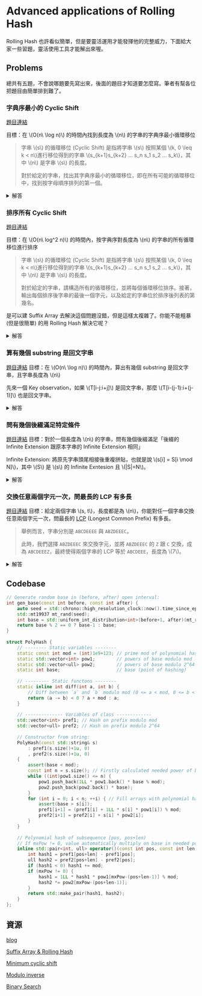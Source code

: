 # Advanced applications of Rolling Hash

Rolling Hash 也許看似簡單，但是要靈活運用才能發揮他的完整威力，下面給大家一些習題，靈活使用工具才能解出來喔。

## Problems

總共有五題，不會說哪題要先寫出來，後面的題目才知道要怎麼寫。筆者有幫各位把題目由簡單排到難了。

### 字典序最小的 Cyclic Shift

[題目連結](https://acmp.ru/asp/do/index.asp?main=task&id_course=2&id_section=18&id_topic=43&id_problem=284&locale=en)

目標：在 \\(O(n\ \log n)\\) 的時間內找到長度為 \\(n\\) 的字串的字典序最小循環移位

> 字串 \\(s\\) 的循環移位 (Cyclic Shift) 是指將字串 \\(s\\) 按照某個 \\(k, 0 \leq k < n\\)進行移位得到的字串 \\(s_{k+1}s_{k+2} ... s_n s_1 s_2 ... s_k\\)，其中 \\(n\\) 是字串 \\(s\\) 的長度。
>
> 對於給定的字串，找出其字典序最小的循環移位，即在所有可能的循環移位中，找到按字母順序排列的第一個。

<details>
  <summary>解答</summary>
In this problem we need to use compare by great / less in \\(O(log(n))\\) time using binary search by length of equal subsequence. Duplicate string S and calculate polynomial hashes on prefixes. Each cyclic shift will be represented as a number (initial position). Add all the positions to the vector, and then apply a linear algorithm for finding the minimum in the array using the substring comparison operator.

Complexity Estimatation: \\(O(n\ log(n))\\) time and \\(O(n)\\) memory.

範例解法

```C++
#include <stdio.h>
#include <cassert>
#include <algorithm>
#include <vector>
#include <random>
#include <chrono>
#include <string>
 
typedef unsigned long long ull;
 
// Init static variables of PolyHash class:
int PolyHash::base((int)1e9+7);    
std::vector<int> PolyHash::pow1{1};
std::vector<ull> PolyHash::pow2{1};
 
int main() {
    // Input:
    char buf[1+100000];
    scanf("%100000s", buf);
    std::string a(buf);
    a += a; // duplicate
 
    // Len of string:
    const int n = (int)a.size() / 2;
 
    // Max needed power:
    const int mxPow = 2 * n;
 
    // Gen random base:
    PolyHash::base = gen_base(256, PolyHash::mod);
 
    // Create hashing object:
    PolyHash hash(a);
 
    // Put all start positions in vector:
    std::vector<int> pos;
    for (int i = 0; i < n; ++i) {
        pos.push_back(i);
    }
 
    // Linear search of min algorithm:
    auto p = *std::min_element(pos.begin(), pos.end(), [&](const int p1, const int p2) {
        // Binary search by equal subsequences length:
        int low = 0, high = n+1;
        while (high - low > 1) {
            int mid = (low + high) / 2;
            if (hash(p1, mid, mxPow) == hash(p2, mid, mxPow)) {
                low = mid;
            } else {
                high = mid;
            }
        }
        return low < n && a[p1+low] < a[p2+low];
    });
 
    // Output answer:
    printf("%s", a.substr(p, n).c_str());
    return 0;
}
```

</details>

### 排序所有 Cyclic Shift

[題目連結](https://acmp.ru/asp/do/index.asp?main=task&id_course=2&id_section=18&id_topic=43&id_problem=286&locale=en)

目標：在 \\(O(n\ log^2 n)\\) 的時間內，按字典序對長度為 \\(n\\) 的字串的所有循環移位進行排序

> 字串 \\(s\\) 的循環移位 (Cyclic Shift) 是指將字串 \\(s\\) 按照某個 \\(k, 0 \leq k < n\\)進行移位得到的字串 \\(s_{k+1}s_{k+2} ... s_n s_1 s_2 ... s_k\\)，其中 \\(n\\) 是字串 \\(s\\) 的長度。
>
> 對於給定的字串，請構造所有的循環移位，並將每個循環移位排序。接著，輸出每個排序後字串的最後一個字元，以及給定的字串位於排序後列表的第幾名。

是可以建 Suffix Array 去解決這個問題沒錯，但是這樣太複雜了。你能不能粗暴 (但是很簡單) 的用 Rolling Hash 解決它呢？

<details>
  <summary>解答</summary>

We'll duplicate the string \\(S\\) and count the polynomial hash on the prefix. Each cyclic shift will be represented as a number (initial position). Add all the positions to the vector, and then apply a stable merge sort using the substring comparison operator.

Complexity Estimatation: \\(O (n\ log(n)^2)\\) in time and \\(O(n)\\) from memory.

```C++
#include <stdio.h>
#include <cassert>
#include <algorithm>
#include <vector>
#include <random>
#include <chrono>
#include <string>
 
typedef unsigned long long ull;

// Init static variables of PolyHash class:
int PolyHash::base((int)1e9+7);    
std::vector<int> PolyHash::pow1{1};
std::vector<ull> PolyHash::pow2{1};
 
int main() {
    // Input:
    char buf[1+100000];
    scanf("%100000s", buf);
    std::string a(buf);
    a += a; // duplicate
 
    // Len of string:
    const int n = (int)a.size() / 2;
 
    // Max needed power:
    const int mxPow = 2 * n;
 
    // Gen random base:
    PolyHash::base = gen_base(256, PolyHash::mod);
 
    // Create hashing object:
    PolyHash hash(a);
 
    // Put all start positions in vector:
    std::vector<int> pos;
    for (int i = 0; i < n; ++i) {
        pos.push_back(i);
    }
 
    // Linear search of min algorithm:
    auto p = *std::min_element(pos.begin(), pos.end(), [&](const int p1, const int p2) {
        // Binary search by equal subsequences length:
        int low = 0, high = n+1;
        while (high - low > 1) {
            int mid = (low + high) / 2;
            if (hash(p1, mid, mxPow) == hash(p2, mid, mxPow)) {
                low = mid;
            } else {
                high = mid;
            }
        }
        return low < n && a[p1+low] < a[p2+low];
    });
 
    // Output answer:
    printf("%s", a.substr(p, n).c_str());
    return 0;
}
```

</details>

### 算有幾個 substring 是回文字串

[題目連結](https://acmp.ru/asp/do/index.asp?main=task&id_course=2&id_section=18&id_topic=43&id_problem=285&locale=en)
目標：在 \\(O(n\ \log n)\\) 的時間內，算出有幾個 substring 是回文字串，且字串長度為 \\(n\\)

先來一個 Key observation，如果 \\(T[i-j:i+j]\\) 是回文字串，那麼 \\(T[i-(j-1):i+(j-1)]\\) 也是回文字串。

<details>
  <summary>解答</summary>
In this problem we need to use compare by great / less in \\(O(log(n))\\) time using binary search by length of equal subsequence. Duplicate string S and calculate polynomial hashes on prefixes. Each cyclic shift will be represented as a number (initial position). Add all the positions to the vector, and then apply a linear algorithm for finding the minimum in the array using the substring comparison operator.

Complexity Estimatation: \\(O(n\ log(n))\\) time and \\(O(n)\\) memory.

範例解法

```C++
#include <stdio.h>
#include <cassert>
#include <algorithm>
#include <vector>
#include <random>
#include <chrono>
#include <string>
 
typedef unsigned long long ull;
 
// Init static variables of PolyHash class:
int PolyHash::base((int)1e9+7);    
std::vector<int> PolyHash::pow1{1};
std::vector<ull> PolyHash::pow2{1};
 
int main() {
    // Input:
    char buf[1+100000];
    scanf("%100000s", buf);
    std::string a(buf);
    a += a; // duplicate
 
    // Len of string:
    const int n = (int)a.size() / 2;
 
    // Max needed power:
    const int mxPow = 2 * n;
 
    // Gen random base:
    PolyHash::base = gen_base(256, PolyHash::mod);
 
    // Create hashing object:
    PolyHash hash(a);
 
    // Put all start positions in vector:
    std::vector<int> pos;
    for (int i = 0; i < n; ++i) {
        pos.push_back(i);
    }
 
    // Linear search of min algorithm:
    auto p = *std::min_element(pos.begin(), pos.end(), [&](const int p1, const int p2) {
        // Binary search by equal subsequences length:
        int low = 0, high = n+1;
        while (high - low > 1) {
            int mid = (low + high) / 2;
            if (hash(p1, mid, mxPow) == hash(p2, mid, mxPow)) {
                low = mid;
            } else {
                high = mid;
            }
        }
        return low < n && a[p1+low] < a[p2+low];
    });
 
    // Output answer:
    printf("%s", a.substr(p, n).c_str());
    return 0;
}
```

</details>

### 問有幾個後綴滿足特定條件

[題目連結](https://acmp.ru/asp/do/index.asp?main=task&id_course=2&id_section=18&id_topic=42&id_problem=264&locale=en)
目標：對於一個長度為 \\(n\\) 的字串，問有幾個後綴滿足「後綴的 Infinite Extension 跟原本字串的 Infinite Extension 相同」

Infinite Extension: 將原先字串頭尾相接後重複拼貼，也就是說 \\(s[i] = S[i \mod N]\\)，其中 \\(S\\) 是 \\(s\\) 的 Infinite Exntesion 且 \\(|S|=N\\)。

<details>
  <summary>解答</summary>
Key observations:

1. 如果 \\(S\\) 跟 \\(T\\) 的 Infinite Extension 相同，那麼「\\(S\\) 頭尾相接後重複拼貼 \\(|T|\\) 次」必然相等「\\(T\\) 頭尾相接後重複拼貼 \\(|S|\\) 次」。
2. 令\\(S\\) 為 \\(s\\) 頭尾相接後重複拼貼 \\(N\\) 次，\\(m = |S|\\)
$$ Hash(S) = Hash(s) \cdot (1 + p^m + p^{2m} + p^{3m} + ... + p^{(N-1)m}) $$
3. \\( (1 + p^m + p^{2m} + p^{3m} + ... + p^{(N-1)m}) \cdot (p - 1) = p^k - 1 \\)

枚舉每個後綴，並且利用模逆元去計算 \\( (1 + p^m + p^{2m} + p^{3m} + ... + p^{(N-1)m}) \\)，即可判斷該後綴的 Infinite Extension 是否與原字串的 Infinite Extension 相同。

在此之外，在無法取得模逆元的狀況下，作者給出了另外一種方法計算 \\( (1 + p^m + p^{2m} + p^{3m} + ... + p^{(N-1)m}) \\)，詳細可見範例解法。

範例解法

```C++
#include <stdio.h>
#include <cassert>
#include <algorithm>
#include <vector>
#include <random>
#include <chrono>
#include <string>

// Init static variables of PolyHash class:
int PolyHash::base((int)1e9+7);    
std::vector<int> PolyHash::pow1{1};
std::vector<ull> PolyHash::pow2{1};
 
// Functions for calculating this sum: 1 + a + a^2 + ... + a^(k-1) by modulo
// mod and 2^64 in O(log(k))
int sum_int(int a, int k) {
    if (k == 1) {
        return 1;
    } else if (k % 2 == 0) {
        return (1LL + a) * sum_int(1LL * a * a % PolyHash::mod, k / 2) % PolyHash::mod;
    } else {
        return 1 + (a+1LL) * a % PolyHash::mod * sum_int(1LL * a * a % PolyHash::mod, k / 2) % PolyHash::mod;
    }
}
 
ull sum_ull(ull a, int k) {
    if (k == 1) {
        return 1;
    } else if (k % 2 == 0) {
        return (1 + a) * sum_ull(a * a, k / 2);
    } else {
        return 1 + a * sum_ull(a, k - 1);
    }
}
 
int main() {    
    static char buf[1+100000];
    scanf("%100000s", buf);
    std::string a(buf);
 
    std::reverse(a.begin(), a.end()); // reverse
 
    // Gen random point of hashing:
    PolyHash::base = gen_base(256, PolyHash::mod);
 
    // Construct hashes on prefixes of substring a:
    PolyHash hash(a);
 
    // Length of string:
    const int n = (int)a.size();
 
    int answ = 0;    
    for (int len = 1; len <= n; ++len) {
        // Get polynomial hash:
        auto hash1 = hash(0, len); // on prefix a[0...len)
        auto hash2 = hash(0, n);   // on prefix a[0...n)
 
        // Multiply on sum of geometry progression hash modulo mod:
        hash1.first = 1LL * hash1.first * sum_int(PolyHash::pow1[len], n) % PolyHash::mod;
        hash2.first = 1LL * hash2.first * sum_int(PolyHash::pow1[n], len) % PolyHash::mod;
 
        // Multiply on sum of geometry progression hash modulo 2^64:
        hash1.second *= sum_ull(PolyHash::pow2[len], n);
        hash2.second *= sum_ull(PolyHash::pow2[n], len);       
 
        // Compare hashes:
        answ += (hash1 == hash2);
    }
    printf("%d", answ);
 
    return 0;
}
```

</details>

### 交換任意兩個字元一次，問最長的 LCP 有多長

[題目連結](https://www.hackerrank.com/contests/ab-yeh-kar-ke-dikhao/challenges/jitu-and-strings/problem)
目標：給定兩個字串 \\(s, t\\)，長度都是為 \\(n\\)，你能對任一個字串交換任意兩個字元一次，問最長的 [LCP](https://leetcode.com/problems/longest-common-prefix/) (Longest Common Prefix) 有多長。

> 舉例而言，字串分別是 `ABCDEEEE` 與 `ABZDEEEC`。
>
> 此時，我們選擇 `ABZDEEEC` 來交換字元，並將 `ABZDEEEC` 的 `Z` 跟 `C` 交換，成為 `ABCDEEEZ`，最終使得兩個字串的 LCP 等於 `ABCDEEE`，長度為 \\(7\\)。

<details>
  <summary>解答</summary>

  Key observation: 兩個字串中，第一個不同的字元必須要被交換。

  假設兩個字串第一個不同的字元是 \\(i\\)，那只要枚舉 \\(j, i < j < n\\) 並判斷 \\(s[i]\\) 與 \\(s[j]\\) 交換後是否會更好，以及 \\(k, i < kj < n\\) 並判斷 \\(t[i]\\) 與 \\(t[k]\\) 交換後是否會更好即可。

  怎麼判斷是否會更好呢？可以用二分搜來計算兩個字串的 LCP 長度，假設 LCP 的長度是 \\(L\\)，倘若 \\(Hash(s[:L]) \neq Hash(t[:L])\\)，那麼就猜 \\(L\\) 可能更小，反之猜 \\(L\\) 可能更大。

```C++
#include <stdio.h>
#include <cassert>
#include <algorithm>
#include <vector>
#include <random>
#include <chrono>
#include <string>
#include <iostream>
 
typedef unsigned long long ull;

// Init static variables of PolyHash class:
int PolyHash::base((int)1e9+7);    
std::vector<int> PolyHash::pow1{1};
std::vector<ull> PolyHash::pow2{1};
 
int solve(const int n, const std::string& s, const std::string& t) {
    // Gen random base of hashing:
    PolyHash::base = gen_base(256, PolyHash::MOD);
 
    // Construct polynomial hashes on prefixes of strings s and t:
    PolyHash hash_s(s), hash_t(t);
 
    // Find first not-equal symbol:
    int pos1 = 0;
    while (pos1 < n && s[pos1] == t[pos1]) ++pos1;
 
    // Try to swap pos1 with everything symbol after and use binary search for finding LCP:
    int answ = pos1;
    for (int pos2 = pos1+1; pos2 < n; ++pos2) {
        // Binary search:
        int low = 0, high = n+1;
        while (high-low > 1) {
            const int mid = (low + high) / 2;
            const auto hs = hash_s.prefix_after_swap(mid, pos1, pos2, s[pos1], s[pos2]);
            if (hs == hash_t(0, mid)) {
                low = mid;
            } else {
                high = mid;
            }
        }
        // Update answer:
        answ = std::max(answ, low);
    }
    return answ;
}
 
int main() {
    // Input:
    int n;
    scanf("%d", &n);
    char buf[1+200000];
    scanf("%200000s", buf);
    std::string s(buf);
    scanf("%200000s", buf);
    std::string t(buf);
    // Solve and output:
    printf("%d", solve(n,s,t));
    return 0;
}
```

</details>

## Codebase

```C++
// Generate random base in (before, after) open interval:
int gen_base(const int before, const int after) {
    auto seed = std::chrono::high_resolution_clock::now().time_since_epoch().count();
    std::mt19937 mt_rand(seed);
    int base = std::uniform_int_distribution<int>(before+1, after)(mt_rand);
    return base % 2 == 0 ? base-1 : base;
}
 
struct PolyHash {
    // -------- Static variables --------
    static const int mod = (int)1e9+123; // prime mod of polynomial hashing
    static std::vector<int> pow1;        // powers of base modulo mod
    static std::vector<ull> pow2;        // powers of base modulo 2^64
    static int base;                     // base (point of hashing)
 
    // --------- Static functons --------
    static inline int diff(int a, int b) { 
        // Diff between `a` and `b` modulo mod (0 <= a < mod, 0 <= b < mod)
        return (a -= b) < 0 ? a + mod : a;
    }
 
    // -------------- Variables of class -------------
    std::vector<int> pref1; // Hash on prefix modulo mod
    std::vector<ull> pref2; // Hash on prefix modulo 2^64
 
    // Constructor from string:
    PolyHash(const std::string& s)
        : pref1(s.size()+1u, 0)
        , pref2(s.size()+1u, 0)
    {
        assert(base < mod);
        const int n = s.size(); // Firstly calculated needed power of base:
        while ((int)pow1.size() <= n) {
            pow1.push_back(1LL * pow1.back() * base % mod);
            pow2.push_back(pow2.back() * base);
        }
        for (int i = 0; i < n; ++i) { // Fill arrays with polynomial hashes on prefix
            assert(base > s[i]);
            pref1[i+1] = (pref1[i] + 1LL * s[i] * pow1[i]) % mod;
            pref2[i+1] = pref2[i] + s[i] * pow2[i];
        }
    }
 
    // Polynomial hash of subsequence [pos, pos+len)
    // If mxPow != 0, value automatically multiply on base in needed power. Finally base ^ mxPow
    inline std::pair<int, ull> operator()(const int pos, const int len, const int mxPow = 0) const {
        int hash1 = pref1[pos+len] - pref1[pos];
        ull hash2 = pref2[pos+len] - pref2[pos];
        if (hash1 < 0) hash1 += mod;
        if (mxPow != 0) {
            hash1 = 1LL * hash1 * pow1[mxPow-(pos+len-1)] % mod;
            hash2 *= pow2[mxPow-(pos+len-1)];
        }
        return std::make_pair(hash1, hash2);
    }
};
```

## 資源

[blog](https://codeforces.com/blog/entry/60445)

[Suffix Array & Rolling Hash](https://www.luogu.com.cn/blog/blackfrog/sa-algorithm)

[Minimum cyclic shift](https://acmp.ru/asp/do/index.asp?main=task&id_course=2&id_section=18&id_topic=43&id_problem=284&locale=en)

[Modulo inverse](https://medium.com/algorithm-solving/modular-multiplicative-inverse-333ab622d886)

[Binary Search](https://oi-wiki.org/basic/binary/)
